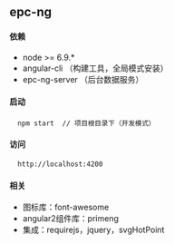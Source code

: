 ## epc-ng
#### 依赖
- node >= 6.9.*
- angular-cli  （构建工具，全局模式安装）
- epc-ng-server  （后台数据服务）  
#### 启动
```
  npm start  // 项目根目录下（开发模式）
```
#### 访问
```
  http://localhost:4200
```
#### 相关
- 图标库：font-awesome
- angular2组件库：primeng
- 集成：requirejs，jquery，svgHotPoint

